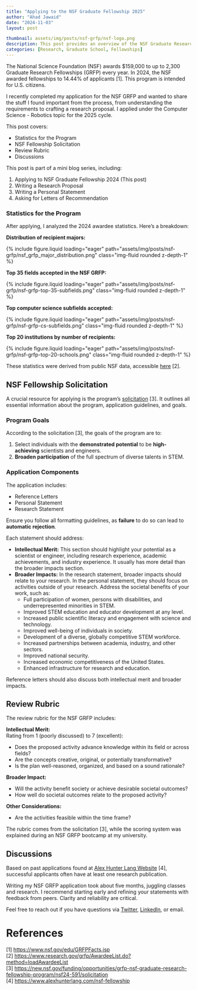 ```yaml
---
title: "Applying to the NSF Graduate Fellowship 2025"
author: "Ahad Jawaid"
date: "2024-11-03"
layout: post

thumbnail: assets/img/posts/nsf-grfp/nsf-logo.png
description: This post provides an overview of the NSF Graduate Research Fellowship Program (GRFP) and shares key takeaways from my recent experience applying.
categories: [Research, Graduate School, Fellowships]
---
```


The National Science Foundation (NSF) awards $159,000 to up to 2,300 Graduate Research Fellowships (GRFP) every year. In 2024, the NSF awarded fellowships to 14.44% of applicants [1]. This program is intended for U.S. citizens.

I recently completed my application for the NSF GRFP and wanted to share the stuff I found important from the process, from understanding the requirements to crafting a research proposal. I applied under the Computer Science - Robotics topic for the 2025 cycle.

This post covers:

- Statistics for the Program
- NSF Fellowship Solicitation
- Review Rubric
- Discussions

This post is part of a mini blog series, including:

1. Applying to NSF Graduate Fellowship 2024 (This post)
2. Writing a Research Proposal
3. Writing a Personal Statement
4. Asking for Letters of Recommendation

### Statistics for the Program

After applying, I analyzed the 2024 awardee statistics. Here’s a breakdown:

**Distribution of recipient majors:**

{% include figure.liquid loading="eager" path="assets/img/posts/nsf-grfp/nsf_grfp_major_distribution.png" class="img-fluid rounded z-depth-1" %}

**Top 35 fields accepted in the NSF GRFP:**

{% include figure.liquid loading="eager" path="assets/img/posts/nsf-grfp/nsf-grfp-top-35-subfields.png" class="img-fluid rounded z-depth-1" %}

**Top computer science subfields accepted:**

{% include figure.liquid loading="eager" path="assets/img/posts/nsf-grfp/nsf-grfp-cs-subfields.png" class="img-fluid rounded z-depth-1" %}

**Top 20 institutions by number of recipients:**

{% include figure.liquid loading="eager" path="assets/img/posts/nsf-grfp/nsf-grfp-top-20-schools.png" class="img-fluid rounded z-depth-1" %}

These statistics were derived from public NSF data, accessible [here](https://www.research.gov/grfp/AwardeeList.do?method=loadAwardeeList) [2].

## NSF Fellowship Solicitation

A crucial resource for applying is the program’s [solicitation](https://new.nsf.gov/funding/opportunities/grfp-nsf-graduate-research-fellowship-program/nsf24-591/solicitation) [3]. It outlines all essential information about the program, application guidelines, and goals.

### Program Goals

According to the solicitation [3], the goals of the program are to:

1. Select individuals with the **demonstrated potential** to be **high-achieving** scientists and engineers.
2. **Broaden participation** of the full spectrum of diverse talents in STEM.

### Application Components

The application includes:

- Reference Letters
- Personal Statement
- Research Statement

Ensure you follow all formatting guidelines, as **failure** to do so can lead to **automatic rejection**.

Each statement should address:

- **Intellectual Merit:** This section should highlight your potential as a scientist or engineer, including research experience, academic achievements, and industry experience. It usually has more detail than the broader impacts section.
- **Broader Impacts:** In the research statement, broader impacts should relate to your research. In the personal statement, they should focus on activities outside of your research. Address the societal benefits of your work, such as:
  - Full participation of women, persons with disabilities, and underrepresented minorities in STEM.
  - Improved STEM education and educator development at any level.
  - Increased public scientific literacy and engagement with science and technology.
  - Improved well-being of individuals in society.
  - Development of a diverse, globally competitive STEM workforce.
  - Increased partnerships between academia, industry, and other sectors.
  - Improved national security.
  - Increased economic competitiveness of the United States.
  - Enhanced infrastructure for research and education.

Reference letters should also discuss both intellectual merit and broader impacts.

## Review Rubric

The review rubric for the NSF GRFP includes:

**Intellectual Merit:**  
Rating from 1 (poorly discussed) to 7 (excellent):

- Does the proposed activity advance knowledge within its field or across fields?
- Are the concepts creative, original, or potentially transformative?
- Is the plan well-reasoned, organized, and based on a sound rationale?

**Broader Impact:**

- Will the activity benefit society or achieve desirable societal outcomes?
- How well do societal outcomes relate to the proposed activity?

**Other Considerations:**

- Are the activities feasible within the time frame?

The rubric comes from the solicitation [3], while the scoring system was explained during an NSF GRFP bootcamp at my university.

## Discussions

Based on past applications found at [Alex Hunter Lang Website](https://www.alexhunterlang.com/nsf-fellowship) [4], successful applicants often have at least one research publication.

Writing my NSF GRFP application took about five months, juggling classes and research. I recommend starting early and refining your statements with feedback from peers. Clarity and reliability are critical.

Feel free to reach out if you have questions via [Twitter](https://twitter.com/ahadjawaid), [LinkedIn](https://www.linkedin.com/in/ahadjawaid/), or email.

# References

[1] https://www.nsf.gov/edu/GRFPFacts.jsp  
[2] https://www.research.gov/grfp/AwardeeList.do?method=loadAwardeeList  
[3] https://new.nsf.gov/funding/opportunities/grfp-nsf-graduate-research-fellowship-program/nsf24-591/solicitation  
[4] https://www.alexhunterlang.com/nsf-fellowship
